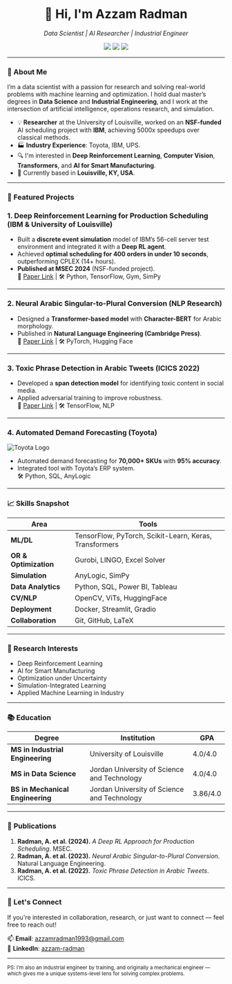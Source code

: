 <h1 align="center">👋 Hi, I'm Azzam Radman</h1>

<p align="center">
  <em>Data Scientist | AI Researcher | Industrial Engineer</em>  
</p>

<p align="center">
  <a href="mailto:azzamradman.ie@gmail.com"><img src="https://img.shields.io/badge/email-contact%20me-blue?style=flat&logo=gmail"></a>
  <a href="https://www.linkedin.com/in/azzam-radman"><img src="https://img.shields.io/badge/LinkedIn-azzamradman-blue?style=flat&logo=linkedin"></a>
  <a href="https://github.com/Azzam-Radman"><img src="https://img.shields.io/badge/GitHub-Azzam--Radman-black?style=flat&logo=github"></a>
</p>

---

### 🔬 About Me

I’m a data scientist with a passion for research and solving real-world problems with machine learning and optimization. I hold dual master’s degrees in **Data Science** and **Industrial Engineering**, and I work at the intersection of artificial intelligence, operations research, and simulation.

- 💡 **Researcher** at the University of Louisville, worked on an **NSF-funded** AI scheduling project with **IBM**, achieving 5000x speedups over classical methods.
- 🏭 **Industry Experience**: Toyota, IBM, UPS.
- 🔍 I'm interested in **Deep Reinforcement Learning**, **Computer Vision**, **Transformers**, and **AI for Smart Manufacturing**.
- 📍 Currently based in **Louisville, KY, USA**.

---

### 🚀 Featured Projects

### **1. Deep Reinforcement Learning for Production Scheduling (IBM & University of Louisville)**  
- Built a **discrete event simulation** model of IBM’s 56-cell server test environment and integrated it with a **Deep RL agent**.  
- Achieved **optimal scheduling for 400 orders in under 10 seconds**, outperforming CPLEX (14+ hours).  
- **Published at MSEC 2024** (NSF-funded project).  
🔗 [Paper Link](#) | 🛠️ Python, TensorFlow, Gym, SimPy  

---

### **2. Neural Arabic Singular-to-Plural Conversion (NLP Research)**  
- Designed a **Transformer-based model** with **Character-BERT** for Arabic morphology.  
- Published in **Natural Language Engineering (Cambridge Press)**.  
🔗 [Paper Link](#) | 🛠️ PyTorch, Hugging Face  

---

### **3. Toxic Phrase Detection in Arabic Tweets (ICICS 2022)**  
- Developed a **span detection model** for identifying toxic content in social media.  
- Applied adversarial training to improve robustness.  
🔗 [Paper Link](#) | 🛠️ TensorFlow, NLP  

---

### **4. Automated Demand Forecasting (Toyota)**  
![Toyota Logo](https://upload.wikimedia.org/wikipedia/commons/8/8d/Toyota_carlogo.svg)  
- Automated demand forecasting for **70,000+ SKUs** with **95% accuracy**.  
- Integrated tool with Toyota’s ERP system.  
🛠️ Python, SQL, AnyLogic
---

### 📈 Skills Snapshot

| Area | Tools |
|------|-------|
| **ML/DL** | TensorFlow, PyTorch, Scikit-Learn, Keras, Transformers |
| **OR & Optimization** | Gurobi, LINGO, Excel Solver |
| **Simulation** | AnyLogic, SimPy |
| **Data Analytics** | Python, SQL, Power BI, Tableau |
| **CV/NLP** | OpenCV, ViTs, HuggingFace |
| **Deployment** | Docker, Streamlit, Gradio |
| **Collaboration** | Git, GitHub, LaTeX |

---

### 🧠 Research Interests

- Deep Reinforcement Learning  
- AI for Smart Manufacturing  
- Optimization under Uncertainty  
- Simulation-Integrated Learning  
- Applied Machine Learning in Industry

---

### 📚 Education

| Degree | Institution | GPA |  
|--------|------------|-----|  
| **MS in Industrial Engineering** | University of Louisville | 4.0/4.0 |  
| **MS in Data Science** | Jordan University of Science and Technology | 4.0/4.0 |  
| **BS in Mechanical Engineering** | Jordan University of Science and Technology | 3.86/4.0 |

---

### 📄 **Publications**
1. **Radman, A. et al. (2024).** *A Deep RL Approach for Production Scheduling*. MSEC.  
2. **Radman, A. et al. (2023).** *Neural Arabic Singular-to-Plural Conversion*. Natural Language Engineering.  
3. **Radman, A. et al. (2022).** *Toxic Phrase Detection in Arabic Tweets*. ICICS.

---

### 🔗 Let's Connect

If you're interested in collaboration, research, or just want to connect — feel free to reach out!

📫 **Email**: azzamradman1993@gmail.com  
🔗 **LinkedIn**: [azzam-radman](https://www.linkedin.com/in/azzam-radman)

---

<sub>PS: I’m also an industrial engineer by training, and originally a mechanical engineer — which gives me a unique systems-level lens for solving complex problems.</sub>

